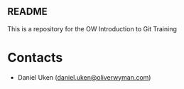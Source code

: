 ## README

This is a repository for the OW Introduction to Git Training

# Contacts

- Daniel Uken (daniel.uken@oliverwyman.com)
